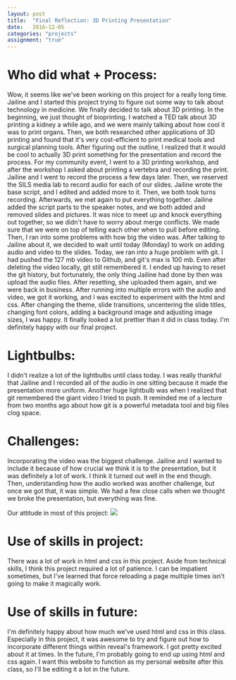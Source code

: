 ```yaml
---
layout: post
title:  "Final Reflection: 3D Printing Presentation"
date:   2016-12-05
categories: "projects"
assignment: "true"
---
```

# Who did what + Process:
Wow, it seems like we've been working on this project for a really long time. Jailine and I started this project trying to figure out some way to talk about technology in medicine. We finally decided to talk about 3D printing. In the beginning, we just thought of bioprinting. I watched a TED talk about 3D printing a kidney a while ago, and we were mainly talking about how cool it was to print organs. Then, we both researched other applications of 3D printing and found that it's very cost-efficient to print medical tools and surgical planning tools. After figuring out the outline, I realized that it would be cool to actually 3D print something for the presentation and record the process. For my community event, I went to a 3D printing workshop, and after the workshop I asked about printing a vertebra and recording the print. Jailine and I went to record the process a few days later. Then, we reserved the SILS media lab to record audio for each of our slides. Jailine wrote the base script, and I edited and added more to it. Then, we both took turns recording. Afterwards, we met again to put everything together. Jailine added the script parts to the speaker notes, and we both added and removed slides and pictures. It was nice to meet up and knock everything out together, so we didn't have to worry about merge conflicts. We made sure that we were on top of telling each other when to pull before editing. Then, I ran into some problems with how big the video was. After talking to Jailine about it, we decided to wait until today (Monday) to work on adding audio and video to the slides. Today, we ran into a huge problem with git. I had pushed the 127 mb video to Github, and git's max is 100 mb. Even after deleting the video locally, git still remembered it. I ended up having to reset the git history, but fortunately, the only thing Jailine had done by then was upload the audio files. After resetting, she uploaded them again, and we were back in business. After running into multiple errors with the audio and video, we got it working, and I was excited to experiment with the html and css. After changing the theme, slide transitions, uncentering the slide titles, changing font colors, adding a background image and adjusting image sizes, I was happy. It finally looked a lot prettier than it did in class today. I'm definitely happy with our final project.

# Lightbulbs:
I didn't realize a lot of the lightbulbs until class today. I was really thankful that Jailine and I recorded all of the audio in one sitting because it made the presentation more uniform. Another huge lightbulb was when I realized that git remembered the giant video I tried to push. It reminded me of a lecture from two months ago about how git is a powerful metadata tool and big files clog space. 

# Challenges:
Incorporating the video was the biggest challenge. Jailine and I wanted to include it because of how crucial we think it is to the presentation, but it was definitely a lot of work. I think it turned out well in the end though. Then, understanding how the audio worked was another challenge, but once we got that, it was simple. We had a few close calls when we thought we broke the presentation, but everything was fine.

Our attitude in most of this project:
![](http://s.quickmeme.com/img/88/88e4e5487c2150fde4f93a8a7270d216457d34b52819ba9fc4f16f3e1504bc4d.jpg)

# Use of skills in project:
There was a lot of work in html and css in this project. Aside from technical skills, I think this project required a lot of patience. I can be impatient sometimes, but I've learned that force reloading a page multiple times isn't going to make it magically work. 

# Use of skills in future:
I'm definitely happy about how much we've used html and css in this class. Especially in this project, it was awesome to try and figure out how to incorporate different things within reveal's framework. I got pretty excited about it at times. In the future, I'm probably going to end up using html and css again. I want this website to function as my personal website after this class, so I'll be editing it a lot in the future. 